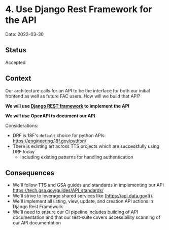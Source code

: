 # 4. Use Django Rest Framework for the API

Date: 2022-03-30

## Status

Accepted

## Context

Our architecture calls for an API to be the interface for both our initial frontend as well as future FAC users. How will we build that API?

**We will use [Django REST framework](https://www.django-rest-framework.org/) to implement the API**

**We will use OpenAPI to document our API**

Considerations:
* DRF is 18F's `default` choice for python APIs: https://engineering.18f.gov/python/
* There is existing art across TTS projects which are successfully using DRF today
  * Including  existing patterns for handling authentication


## Consequences

* We'll follow TTS and GSA guides and standards in implementing our API https://tech.gsa.gov/guides/API_standards/
* We'll strive to leverage shared services like [https://api.data.gov]().
* We'll implement all listing, view, update, and creation API actions in Django Rest Framework
* We'll need to ensure our CI pipeline includes building of API documentation and that our test-suite covers accessibility scanning of our API documentation
